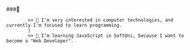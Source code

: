 ###👋

            <> 🔭 I’m very interested in computer technologies, and currently I'm focused to learn programming.
            |
            <> 🌱 I’m learning JavaScript in SoftUni, because I want to become a "Web Developer".
<!--
**mar7ynez/mar7ynez** is a ✨ _special_ ✨ repository because its `README.md` (this file) appears on your GitHub profile.
